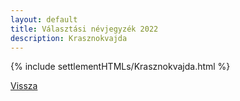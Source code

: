 ```yaml
---
layout: default
title: Választási névjegyzék 2022
description: Krasznokvajda
---
```


{% include settlementHTMLs/Krasznokvajda.html %}

[Vissza](../)